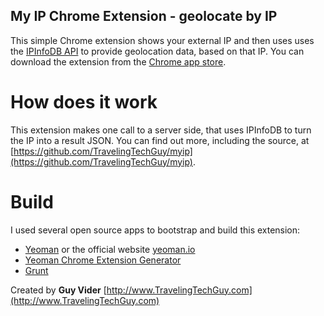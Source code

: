 My IP Chrome Extension - geolocate by IP
----------------------------------------

This simple Chrome extension shows your external IP and then uses uses the [IPInfoDB API](http://ipinfodb.com/) to provide geolocation data, based on that IP.
You can download the extension from the [Chrome app store](https://chrome.google.com/webstore).

How does it work
================
This extension makes one call to a server side, that uses IPInfoDB to turn the IP into a result JSON.
You can find out more, including the source, at [https://github.com/TravelingTechGuy/myip](https://github.com/TravelingTechGuy/myip).

Build
=====
I used several open source apps to bootstrap and build this extension:
- [Yeoman](https://github.com/yeoman/yeoman) or the official website [yeoman.io](http://yeoman.io)
- [Yeoman Chrome Extension Generator](https://github.com/yeoman/generator-chrome-extension)
- [Grunt](https://github.com/gruntjs/grunt)

Created by **Guy Vider** [http://www.TravelingTechGuy.com](http://www.TravelingTechGuy.com)